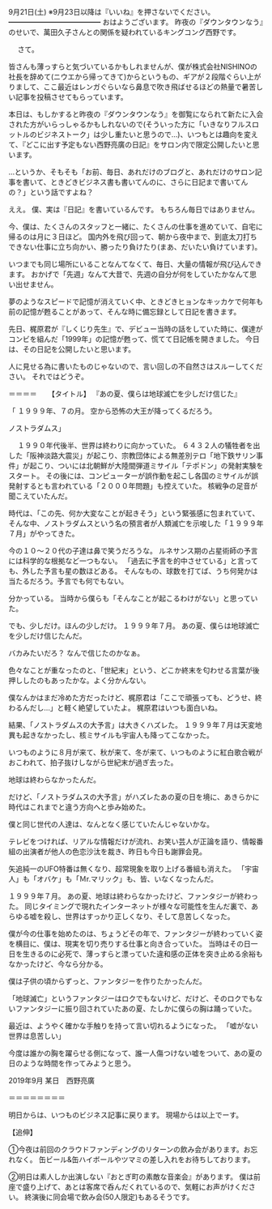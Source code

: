 9月21日(土) ※9月23日以降は『いいね』を押さないでください。
━━━━━━━━━━━━━
おはようございます。
昨夜の『ダウンタウンなう』のせいで、萬田久子さんとの関係を疑われているキングコング西野です。

　
さて。

皆さんも薄っすらと気づいているかもしれませんが、僕が株式会社NISHINOの社長を辞めて(ニウエから帰ってきて)からというもの、ギアが２段階ぐらい上がりまして、ここ最近はレンガぐらいなら鼻息で吹き飛ばせるほどの熱量で暑苦しい記事を投稿させてもらっています。

本日は、もしかすると昨夜の『ダウンタウンなう』を御覧になられて新たに入会された方がいらっしゃるかもしれないので(そういった方に「いきなりフルスロットルのビジネストーク」は少し重たいと思うので…)、いつもとは趣向を変えて、『どこに出す予定もない西野亮廣の日記』をサロン内で限定公開したいと思います。

…というか、そもそも「お前、毎日、あれだけのブログと、あれだけのサロン記事を書いて、ときどきビジネス書も書いてんのに、さらに日記まで書いてんの？」という話ですよね？

ええ。
僕、実は『日記』を書いているんです。
もちろん毎日ではありません。

今、僕は、たくさんのスタッフと一緒に、たくさんの仕事を進めていて、自宅に帰るのは月に３日ほど。
国内外を飛び回って、朝から夜中まで、到底太刀打ちできない仕事に立ち向かい、勝ったり負けたり(まあ、だいたい負けています)。

いつまでも同じ場所にいることなんてなくて、毎日、大量の情報が飛び込んできます。
おかげで「先週」なんて大昔で、先週の自分が何をしていたかなんて思い出せません。

夢のようなスピードで記憶が消えていく中、ときどきヒョンなキッカケで何年も前の記憶が甦ることがあって、そんな時に備忘録として日記を書きます。

先日、梶原君が『しくじり先生』で、デビュー当時の話をしていた時に、僕達がコンビを組んだ「1999年」の記憶が甦って、慌てて日記帳を開きました。
今日は、その日記を公開したいと思います。

人に見せる為に書いたものじゃないので、言い回しの不自然さはスルーしてください。
それではどうぞ。

＝＝＝＝
　
【タイトル】
『あの夏、僕らは地球滅亡を少しだけ信じた』

「 １９９９年、７の月。
空から恐怖の大王が降ってくるだろう。

ノストラダムス」


　
１９９０年代後半、世界は終わりに向かっていた。
６４３２人の犠牲者を出した「阪神淡路大震災」が起こり、宗教団体による無差別テロ「地下鉄サリン事件」が起こり、ついには北朝鮮が大陸間弾道ミサイル「テポドン」の発射実験をスタート。
その後には、コンピューターが誤作動を起こし各国のミサイルが誤発射するとも言われている「２０００年問題」も控えていた。
核戦争の足音が聞こえていたんだ。

時代は、「この先、何か大変なことが起きそう」という緊張感に包まれていて、そんな中、ノストラダムスという名の預言者が人類滅亡を示唆した「１９９９年７月」がやってきた。


今の１０〜２０代の子達は鼻で笑うだろうな。
ルネサンス期の占星術師の予言には科学的な根拠など一つもない。
「過去に予言を的中させている」と言っても、外した予言も星の数ほどある。
そんなもの、球数を打てば、うち何発かは当たるだろう。予言でも何でもない。

分かっている。
当時から僕らも「そんなことが起こるわけがない」と思っていた。


でも、少しだけ。ほんの少しだけ。
１９９９年７月。
あの夏、僕らは地球滅亡を少しだけ信じたんだ。


バカみたいだろ？
なんで信じたのかなぁ。

色々なことが重なったのと、「世紀末」という、どこか終末を匂わせる言葉が後押ししたのもあったかな。よく分かんない。

僕なんかはまだ冷めた方だったけど、梶原君は「ここで頑張っても、どうせ、終わるんだし…」と軽く絶望していたよ。
梶原君はいつも面白いね。


結果、「ノストラダムスの大予言」は大きくハズレた。
１９９９年７月は天変地異も起きなかったし、核ミサイルも宇宙人も降ってこなかった。

いつものように８月が来て、秋が来て、冬が来て、いつものように紅白歌合戦がおこわれて、拍子抜けしながら世紀末が過ぎ去った。

地球は終わらなかったんだ。

だけど、「ノストラダムスの大予言」がハズレたあの夏の日を境に、あきらかに時代はこれまでと違う方向へと歩み始めた。

僕と同じ世代の人達は、なんとなく感じていたんじゃないかな。

テレビをつければ、リアルな情報だけが流れ、お笑い芸人が正論を語り、情報番組の出演者が他人の色恋沙汰を裁き、昨日も今日も謝罪会見。

矢追純一のUFO特番は無くなり、超常現象を取り上げる番組も消えた。
「宇宙人」も「オバケ」も「Ｍr.マリック」も、皆、いなくなったんだ。


１９９９年７月。
あの夏、地球は終わらなかったけど、ファンタジーが終わった。
同じタイミングで現れたインターネットが様々な可能性を生んだ裏で、あらゆる嘘を殺し、世界はすっかり正しくなり、そして息苦しくなった。

僕が今の仕事を始めたのは、ちょうどその年で、ファンタジーが終わっていく姿を横目に、僕は、現実を切り売りする仕事と向き合っていた。
当時はその日一日を生きるのに必死で、薄っすらと漂っていた違和感の正体を突き止める余裕もなかったけど、今なら分かる。


僕は子供の頃からずっと、ファンタジーを作りたかったんだ。

「地球滅亡」というファンタジーはロクでもないけど、だけど、そのロクでもないファンタジーに振り回されていたあの夏、たしかに僕らの胸は踊っていた。

最近は、ようやく確かな手触りを持って言い切れるようになった。
「嘘がない世界は息苦しい」

今度は誰かの胸を躍らせる側になって、誰一人傷つけない嘘をついて、あの夏の日のような時間を作ってみようと思う。

2019年9月 某日　西野亮廣

＝＝＝＝＝＝＝＝

明日からは、いつものビジネス記事に戻ります。
現場からは以上でーす。

【追伸】

①今夜は前回のクラウドファンディングのリターンの飲み会があります。お忘れなく。
缶ビール&缶ハイボールやツマミの差し入れをお待ちしております。

②明日は素人しか出演しない『おとぎ町の素敵な音楽会』があります。
僕は前座で盛り上げて、あとは客席で呑んだくれているので、気軽にお声がけください。
終演後に同会場で飲み会(50人限定)もあるそうです。
